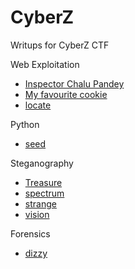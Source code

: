 # CyberZ

Writups for CyberZ CTF

Web Exploitation

- [Inspector Chalu Pandey](./Web%20Exploitation/Inspector%20Chalu%20Pandey/)
- [My favourite cookie](./Web%20Exploitation/My%20favourite%20cookie/)
- [locate](./Web%20Exploitation/locate/)

Python

- [seed](./Python/seed/)

Steganography

- [Treasure](./Steganography/Treasure/)
- [spectrum](./Steganography/spectrum/)
- [strange](./Steganography/strange/)
- [vision](./Steganography/vision/)

Forensics

- [dizzy](./Forensics/dizzy)